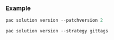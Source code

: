 ### Example

```powershell
pac solution version --patchversion 2
```

```powershell
pac solution version --strategy gittags
```